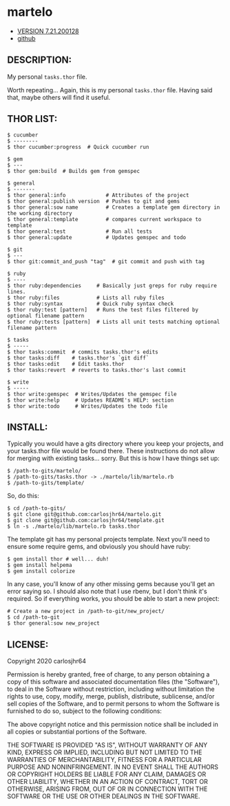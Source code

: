 # martelo

* [VERSION 7.21.200128](https://github.com/carlosjhr64/martelo/releases)
* [github](https://www.github.com/carlosjhr64/martelo)

## DESCRIPTION:

My personal `tasks.thor` file.

Worth repeating...
Again, this is my personal `tasks.thor` file.
Having said that, maybe others will find it useful.

## THOR LIST:

    $ cucumber
    $ --------
    $ thor cucumber:progress  # Quick cucumber run

    $ gem
    $ ---
    $ thor gem:build  # Builds gem from gemspec

    $ general
    $ -------
    $ thor general:info             # Attributes of the project
    $ thor general:publish version  # Pushes to git and gems
    $ thor general:sow name         # Creates a template gem directory in the working directory
    $ thor general:template         # compares current workspace to template
    $ thor general:test             # Run all tests
    $ thor general:update           # Updates gemspec and todo

    $ git
    $ ---
    $ thor git:commit_and_push "tag"  # git commit and push with tag

    $ ruby
    $ ----
    $ thor ruby:dependencies     # Basically just greps for ruby require lines.
    $ thor ruby:files            # Lists all ruby files
    $ thor ruby:syntax           # Quick ruby syntax check
    $ thor ruby:test [pattern]   # Runs the test files filtered by optional filename pattern
    $ thor ruby:tests [pattern]  # Lists all unit tests matching optional filename pattern

    $ tasks
    $ -----
    $ thor tasks:commit  # commits tasks.thor's edits
    $ thor tasks:diff    # tasks.thor's `git diff`
    $ thor tasks:edit    # Edit tasks.thor
    $ thor tasks:revert  # reverts to tasks.thor's last commit

    $ write
    $ -----
    $ thor write:gemspec  # Writes/Updates the gemspec file
    $ thor write:help     # Updates README's HELP: section
    $ thor write:todo     # Writes/Updates the todo file

## INSTALL:

Typically you would have a gits directory where you keep your projects, and
your tasks.thor file would be found there.
These instructions do not allow for merging with existing tasks... sorry.
But this is how I have things set up:

    $ /path-to-gits/martelo/
    $ /path-to-gits/tasks.thor -> ./martelo/lib/martelo.rb
    $ /path-to-gits/template/

So, do this:

    $ cd /path-to-gits/
    $ git clone git@github.com:carlosjhr64/martelo.git
    $ git clone git@github.com:carlosjhr64/template.git
    $ ln -s ./martelo/lib/martelo.rb tasks.thor

The template git has my personal projects template.
Next you'll need to ensure some require gems, and
obviously you should have ruby:

    $ gem install thor # well... duh!
    $ gem install helpema
    $ gem install colorize

In any case, you'll know of any other missing gems because you'll get an error saying so.
I should also note that I use rbenv, but I don't think it's required.
So if everything works, you should be able to start a new project:

    # Create a new project in /path-to-git/new_project/
    $ cd /path-to-git
    $ thor general:sow new_project

## LICENSE:

Copyright 2020 carlosjhr64

Permission is hereby granted, free of charge,
to any person obtaining a copy of this software and
associated documentation files (the "Software"),
to deal in the Software without restriction,
including without limitation the rights
to use, copy, modify, merge, publish, distribute, sublicense, and/or sell
copies of the Software, and
to permit persons to whom the Software is furnished to do so,
subject to the following conditions:

The above copyright notice and this permission notice
shall be included in all copies or substantial portions of the Software.

THE SOFTWARE IS PROVIDED "AS IS",
WITHOUT WARRANTY OF ANY KIND, EXPRESS OR IMPLIED,
INCLUDING BUT NOT LIMITED TO THE WARRANTIES OF MERCHANTABILITY,
FITNESS FOR A PARTICULAR PURPOSE AND NONINFRINGEMENT.
IN NO EVENT SHALL THE AUTHORS OR COPYRIGHT HOLDERS BE LIABLE FOR ANY CLAIM,
DAMAGES OR OTHER LIABILITY, WHETHER IN AN ACTION OF CONTRACT,
TORT OR OTHERWISE, ARISING FROM, OUT OF OR IN CONNECTION WITH
THE SOFTWARE OR THE USE OR OTHER DEALINGS IN THE SOFTWARE.
